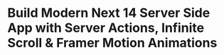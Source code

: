 # Build Modern Next 14 Server Side App with Server Actions, Infinite Scroll & Framer Motion Animations



